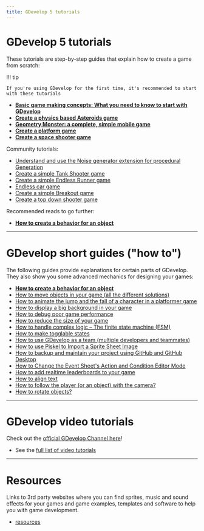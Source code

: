 ```yaml
---
title: GDevelop 5 tutorials
---
```


# GDevelop 5 tutorials

These tutorials are step-by-step guides that explain how to create a game from scratch:

!!! tip

    If you're using GDevelop for the first time, it's recommended to start with these tutorials

- **[Basic game making concepts: What you need to know to start with GDevelop](/gdevelop5/tutorials/basic-game-making-concepts)**
- **[Create a physics based Asteroids game](/gdevelop5/tutorials/asteroids)**
- **[Geometry Monster: a complete, simple mobile game](/gdevelop5/tutorials/geometry-monster)**
- **[Create a platform game](/gdevelop5/tutorials/platformer)**
- **[Create a space shooter game](/gdevelop5/tutorials/space-shooter)**

Community tutorials:

- [Understand and use the Noise generator extension for procedural Generation](/gdevelop5/tutorials/procedural-generation)
- [Create a simple Tank Shooter game](/gdevelop5/tutorials/tank-shooter)
- [Create a simple Endless Runner game](/gdevelop5/tutorials/endless-runner)
- [Endless car game](/gdevelop5/tutorials/roadrider)
- [Create a simple Breakout game](/gdevelop5/tutorials/breakout)
- [Create a top down shooter game](/gdevelop5/tutorials/topdown-shooter)

Recommended reads to go further:

- **[How to create a behavior for an object](/gdevelop5/tutorials/how-to-make-behavior)**

---

# GDevelop short guides ("how to")

The following guides provide explanations for certain parts of GDevelop. They also show you some advanced mechanics for designing your games:

- **[How to create a behavior for an object](/gdevelop5/tutorials/how-to-make-behavior)**
- [How to move objects in your game (all the different solutions)](/gdevelop5/tutorials/how-to-move-objects)
- [How to animate the jump and the fall of a character in a platformer game](/gdevelop5/tutorials/how-to-animate-jump-fall-platformer)
- [How to display a big background in your game](/gdevelop5/tutorials/how-to-display-big-background)
- [How to debug poor game performance](/gdevelop5/tutorials/how-to-debug-poor-performance)
- [How to reduce the size of your game](/gdevelop5/tutorials/reduce-size-game)
- [How to handle complex logic – The finite state machine (FSM)](/gdevelop5/tutorials/finite_state_machine)
- [How to make togglable states](/gdevelop5/tutorials/how-to-make-togglable-states-with-variables)
- [How to use GDevelop as a team (multiple developers and teammates)](/gdevelop5/tutorials/how-to-use-GDevelop-as-a-team)
- [How to use Piskel to Import a Sprite Sheet Image](/gdevelop5/tutorials/piskel-sprite-sheets)
- [How to backup and maintain your project using GitHub and GitHub Desktop](/gdevelop5/tutorials/using-github-desktop)
- [How to Change the Event Sheet's Action and Condition Editor Mode](/gdevelop5/tutorials/change-event-editor-mode)
- [How to add realtime leaderboards to your game](/gdevelop5/tutorials/leaderboards)
- [How to align text](/gdevelop5/tutorials/aligning-text)
- [How to follow the player (or an object) with the camera?](/gdevelop5/tutorials/follow-player-with-camera)
- [How to rotate objects?](/gdevelop5/tutorials/how-to-rotate-objects)

---

# GDevelop video tutorials

Check out the [official GDevelop Channel here](https://www.youtube.com/channel/UCmoHIfIerKCZkOOt6zr9inw)!

- See the [full list of video tutorials](/gdevelop5/tutorials/videos)

---

# Resources

Links to 3rd party websites where you can find sprites, music and sound effects for your games and game examples, templates and software to help you with game development.

- [resources](/gdevelop5/tutorials/resources)
